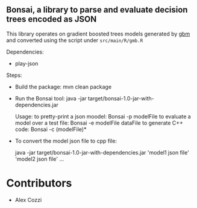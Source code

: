 ## Bonsai, a library to parse and evaluate decision trees encoded as JSON

This library operates on gradient boosted trees models generated by 
[gbm](http://cran.r-project.org/web/packages/gbm)
and converted using the script under `src/main/R/gmb.R`



Dependencies:

* play-json


Steps:
  * Build the package: mvn clean package
  * Run the Bonsai tool: java -jar target/bonsai-1.0-jar-with-dependencies.jar
  
    Usage: 
      to pretty-print a json moodel: Bonsai -p modelFile
      to evaluate a model over a test file: Bonsai -e modelFile dataFile
      to generate C++ code: Bonsai -c (modelFile)*

  * To convert the model json file to cpp file:
 
    java -jar target/bonsai-1.0-jar-with-dependencies.jar 'model1 json file'  'model2 json file' ...

    
# Contributors
* Alex Cozzi
 